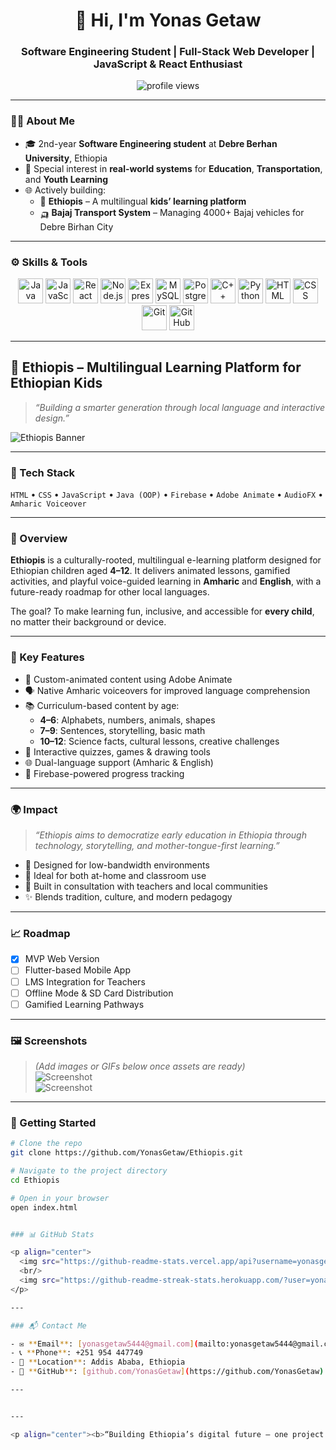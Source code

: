 <!-- GitHub README for Yonas Getaw -->

<h1 align="center">👋 Hi, I'm Yonas Getaw</h1>
<h3 align="center">Software Engineering Student | Full-Stack Web Developer | JavaScript & React Enthusiast</h3>

<p align="center">
  <img src="https://komarev.com/ghpvc/?username=yonasgetaw&label=Profile%20views&color=0e75b6&style=flat" alt="profile views" />
</p>

---

### 🧑‍💻 About Me

- 🎓 2nd-year **Software Engineering student** at **Debre Berhan University**, Ethiopia  
- 🔬 Special interest in **real-world systems** for **Education**, **Transportation**, and **Youth Learning**
- 🌐 Actively building:
  - 🧒 **Ethiopis** – A multilingual **kids’ learning platform**
  - 🛺 **Bajaj Transport System** – Managing 4000+ Bajaj vehicles for Debre Birhan City
---

### ⚙️ Skills & Tools

<div align="center">

<!-- Programming Languages -->
<img src="https://cdn.jsdelivr.net/gh/devicons/devicon/icons/java/java-original.svg" title="Java" width="40"/>
<img src="https://cdn.jsdelivr.net/gh/devicons/devicon/icons/javascript/javascript-original.svg" title="JavaScript" width="40"/>
<img src="https://cdn.jsdelivr.net/gh/devicons/devicon/icons/react/react-original.svg" title="React" width="40"/>
<img src="https://cdn.jsdelivr.net/gh/devicons/devicon/icons/nodejs/nodejs-original.svg" title="Node.js" width="40"/>
<img src="https://cdn.jsdelivr.net/gh/devicons/devicon/icons/express/express-original.svg" title="Express.js" width="40"/>
<img src="https://cdn.jsdelivr.net/gh/devicons/devicon/icons/mysql/mysql-original.svg" title="MySQL" width="40"/>
<img src="https://cdn.jsdelivr.net/gh/devicons/devicon/icons/postgresql/postgresql-original.svg" title="PostgreSQL" width="40"/>
<img src="https://cdn.jsdelivr.net/gh/devicons/devicon/icons/cplusplus/cplusplus-original.svg" title="C++" width="40"/>
<img src="https://cdn.jsdelivr.net/gh/devicons/devicon/icons/python/python-original.svg" title="Python" width="40"/>
<img src="https://cdn.jsdelivr.net/gh/devicons/devicon/icons/html5/html5-original.svg" title="HTML" width="40"/>
<img src="https://cdn.jsdelivr.net/gh/devicons/devicon/icons/css3/css3-original.svg" title="CSS" width="40"/>
<img src="https://cdn.jsdelivr.net/gh/devicons/devicon/icons/git/git-original.svg" title="Git" width="40"/>
<img src="https://cdn.jsdelivr.net/gh/devicons/devicon/icons/github/github-original.svg" title="GitHub" width="40"/>

</div>

---

## 🌟 Ethiopis – Multilingual Learning Platform for Ethiopian Kids  
> _“Building a smarter generation through local language and interactive design.”_

![Ethiopis Banner](https://example.com/banner.png) <!-- Replace with actual image or remove -->

---

### 🔧 Tech Stack  
`HTML` • `CSS` • `JavaScript` • `Java (OOP)` • `Firebase` • `Adobe Animate` • `AudioFX` • `Amharic Voiceover`

---

### 🧠 Overview  
**Ethiopis** is a culturally-rooted, multilingual e-learning platform designed for Ethiopian children aged **4–12**. It delivers animated lessons, gamified activities, and playful voice-guided learning in **Amharic** and **English**, with a future-ready roadmap for other local languages.

The goal? To make learning fun, inclusive, and accessible for **every child**, no matter their background or device.

---

### 🎯 Key Features  
- 🎨 Custom-animated content using Adobe Animate  
- 🗣️ Native Amharic voiceovers for improved language comprehension  
- 📚 Curriculum-based content by age:  
  - **4–6**: Alphabets, numbers, animals, shapes  
  - **7–9**: Sentences, storytelling, basic math  
  - **10–12**: Science facts, cultural lessons, creative challenges  
- 🧩 Interactive quizzes, games & drawing tools  
- 🌐 Dual-language support (Amharic & English)  
- 🔐 Firebase-powered progress tracking

---

### 🌍 Impact  
> _“Ethiopis aims to democratize early education in Ethiopia through technology, storytelling, and mother-tongue-first learning.”_

- 📱 Designed for low-bandwidth environments  
- 🏫 Ideal for both at-home and classroom use  
- 🤝 Built in consultation with teachers and local communities  
- ✨ Blends tradition, culture, and modern pedagogy

---

### 📈 Roadmap  
- [x] MVP Web Version  
- [ ] Flutter-based Mobile App  
- [ ] LMS Integration for Teachers  
- [ ] Offline Mode & SD Card Distribution  
- [ ] Gamified Learning Pathways  

---

### 🖼️ Screenshots  
> _(Add images or GIFs below once assets are ready)_  
![Screenshot](https://example.com/ethiopis1.png)  
![Screenshot](https://example.com/ethiopis2.gif)

---

### 🚀 Getting Started

```bash
# Clone the repo
git clone https://github.com/YonasGetaw/Ethiopis.git

# Navigate to the project directory
cd Ethiopis

# Open in your browser
open index.html


### 📊 GitHub Stats

<p align="center">
  <img src="https://github-readme-stats.vercel.app/api?username=yonasgetaw&show_icons=true&theme=github_dark" />
  <br/>
  <img src="https://github-readme-streak-stats.herokuapp.com/?user=yonasgetaw&theme=github-dark" />
</p>

---

### 📬 Contact Me

- ✉️ **Email**: [yonasgetaw5444@gmail.com](mailto:yonasgetaw5444@gmail.com)  
- 📞 **Phone**: +251 954 447749  
- 📍 **Location**: Addis Ababa, Ethiopia  
- 🔗 **GitHub**: [github.com/YonasGetaw](https://github.com/YonasGetaw)

---


---

<p align="center"><b>“Building Ethiopia’s digital future — one project at a time.” 🇪🇹</b></p>
